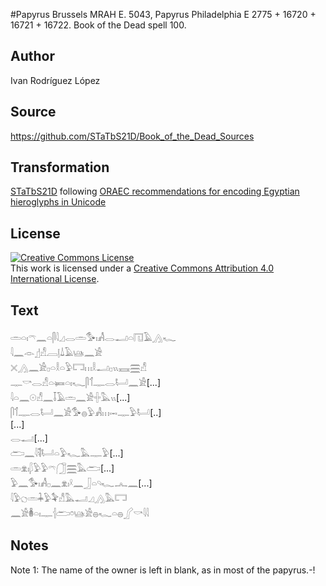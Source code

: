 #Papyrus Brussels MRAH E. 5043, Papyrus Philadelphia E 2775 \+ 16720 \+ 16721 \+ 16722. Book of the Dead spell 100.

## Author 

Ivan Rodríguez López

## Source 

https://github.com/STaTbS21D/Book_of_the_Dead_Sources

## Transformation 

[STaTbS21D](https://statbs21d.github.io/) following [ORAEC recommendations for encoding Egyptian hieroglyphs in Unicode](https://github.com/oraec/recommendations-encoding-hieroglyphs)

## License 

<a rel="license" href="http://creativecommons.org/licenses/by/4.0/"><img alt="Creative Commons License" style="border-width:0" src="https://i.creativecommons.org/l/by/4.0/88x31.png" /></a><br />This work is licensed under a <a rel="license" href="http://creativecommons.org/licenses/by/4.0/">Creative Commons Attribution 4.0 International License</a>.

## Text 

<hiero><rubrum>𓏛𓏏𓏤𓍼𓈖𓏏𓋴𓇋𓈎𓂋𓏛𓅜𓏤𓀻𓂋𓂝𓏏𓉔𓄿𓂻𓆑</rubrum><br>
𓇋𓈖𓁹𓊨𓀭𓐙𓊤𓍑𓄿𓊞𓈖𓀀<br>
𓏴𓂻𓈖𓀀𓊪𓏏𓎛𓏏𓅱𓉐𓏥𓎛𓂝𓊪𓏭𓈘𓈗𓀭<br>
𓊃𓎡𓂋𓀭𓏏𓍃𓏏𓏤𓆑𓋴𓄊𓊃𓂋𓂡𓈖𓀀[...]<br>
𓇋𓏏𓈖𓇳𓀭𓈖𓄥𓄿𓏛𓈖𓀀𓏶𓅓𓏭[...]<br>
𓋴𓄊𓊃𓂋𓂡𓈖𓀀𓅜𓐍𓅱𓀻𓏥𓋭𓊃𓅱𓂡[..]<br>
[...]<br>
𓂋𓂝[...]<br>
𓂧𓈖𓇋𓌟𓂡𓏏𓅱𓆑𓅓𓊃𓅱[...]<br>
<rubrum>𓏛𓁷𓏤𓆄𓅱𓅱𓍼𓃂𓈗𓅓𓂧</rubrum>[...]<br>
<rubrum>𓅱𓈖𓅜𓏤𓀻𓊪𓈖𓁷𓏤𓍲𓈖𓃀𓏏𓄹𓆑𓂜𓈖</rubrum>[...]<br>
<rubrum>𓇋𓅱𓐎𓏛𓇓𓅱𓅝𓀭𓅓𓂝𓈎𓂻𓅓𓉐</rubrum><br>
<rubrum>𓈖𓀀𓎬𓏏𓏤𓊃𓐪𓂧𓏌𓊞𓀀𓐍𓆑𓏏𓐍𓂾𓎡𓇋𓇋</rubrum><br></hiero>

## Notes 

Note  1: The name of the owner is left in blank, as in most of the papyrus.-!
